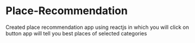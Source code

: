 # Place-Recommendation

Created place recommendation app using reactjs in which you will click on button app will tell you best places of selected categories
